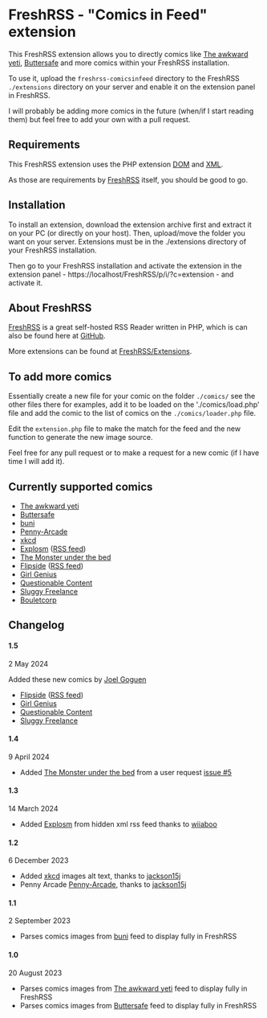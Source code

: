 # FreshRSS - "Comics in Feed" extension

This FreshRSS extension allows you to directly comics like [The awkward yeti](https://theawkwardyeti.com/), [Buttersafe](https://www.buttersafe.com/) and more comics within your FreshRSS installation.

To use it, upload the ```freshrss-comicsinfeed``` directory to the FreshRSS `./extensions` directory on your server and enable it on the extension panel in FreshRSS.

I will probably be adding more comics in the future (when/if I start reading them) but feel free to add your own with a pull request.


## Requirements

This FreshRSS extension uses the PHP extension [DOM](http://php.net/dom) and [XML](http://php.net/xml).

As those are requirements by [FreshRSS](https://github.com/FreshRSS/FreshRSS) itself, you should be good to go.


## Installation

To install an extension, download the extension archive first and extract it on your PC (or directly on your host). Then, upload/move the folder you want on your server. Extensions must be in the ./extensions directory of your FreshRSS installation.

Then go to your FreshRSS installation and activate the extension in the extension panel - https://localhost/FreshRSS/p/i/?c=extension - and activate it.

## About FreshRSS

[FreshRSS](https://freshrss.org/) is a great self-hosted RSS Reader written in PHP, which is can also be found here at [GitHub](https://github.com/FreshRSS/FreshRSS).

More extensions can be found at [FreshRSS/Extensions](https://github.com/FreshRSS/Extensions).

## To add more comics

Essentially create a new file for your comic on the folder `./comics/` see the other files there for examples, add it to be loaded on the './comics/load.php' file and add the comic to the list of comics on the `./comics/loader.php` file.

Edit the `extension.php` file to make the match for the feed and the new function to generate the new image source.

Feel free for any pull request or to make a request for a new comic (if I have time I will add it).

## Currently supported comics

- [The awkward yeti](https://theawkwardyeti.com/)
- [Buttersafe](https://www.buttersafe.com/)
- [buni](https://www.bunicomic.com/)
- [Penny-Arcade](https://penny-arcade.com/)
- [xkcd](https://xkcd.com/)
- [Explosm](https://explosm.net/) ([RSS feed](https://explosm.net/rss.xml))
- [The Monster under the bed](https://www.themonsterunderthebed.net/)
- [Flipside](https://flipside.gushi.org) ([RSS feed](https://flipsidecomics.com/flipsiderss.php))
- [Girl Genius](https://www.girlgeniusonline.com/comic.php)
- [Questionable Content](https://questionablecontent.net/)
- [Sluggy Freelance](https://sluggy.com/)
- [Bouletcorp](https://www.bouletcorp.com/)


## Changelog

#### 1.5

2 May 2024

Added these new comics by [Joel Goguen](https://github.com/jgoguen)
- [Flipside](https://flipside.gushi.org) ([RSS feed](https://flipsidecomics.com/flipsiderss.php))
- [Girl Genius](https://www.girlgeniusonline.com/comic.php)
- [Questionable Content](https://questionablecontent.net/)
- [Sluggy Freelance](https://sluggy.com/)

#### 1.4

9 April 2024
  - Added [The Monster under the bed](https://www.themonsterunderthebed.net/) from a user request [issue #5](https://github.com/giventofly/freshrss-comicsinfeed/issues/5)

#### 1.3

14 March 2024
  - Added [Explosm](https://explosm.net/) from hidden xml rss feed thanks to [wiiaboo](https://github.com/wiiaboo)

#### 1.2

6 December 2023
  - Added [xkcd](https://xkcd.com/) images alt text, thanks to [jackson15j](https://github.com/jackson15j)
  - Penny Arcade [Penny-Arcade](https://penny-arcade.com/), thanks to [jackson15j](https://github.com/jackson15j)

#### 1.1

2 September 2023
  - Parses comics images from [buni](https://www.bunicomic.com/) feed to display fully in FreshRSS

#### 1.0

20 August 2023
 - Parses comics images from [The awkward yeti](https://theawkwardyeti.com/) feed to display fully in FreshRSS
 - Parses comics images from [Buttersafe](https://www.buttersafe.com/) feed to display fully in FreshRSS
